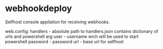 # webhookdeploy
Selfhost console appliation for receiving webhooks.


web.config: 
handlers - absolute path to handlers.json contains dictionary of urls and powershell arg
user - username wich will be used to start powershell
password - password
url - base url for selfhost

